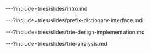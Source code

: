 ---?include=tries/slides/intro.md

---?include=tries/slides/prefix-dictionary-interface.md

---?include=tries/slides/trie-design-implementation.md

---?include=tries/slides/trie-analysis.md
